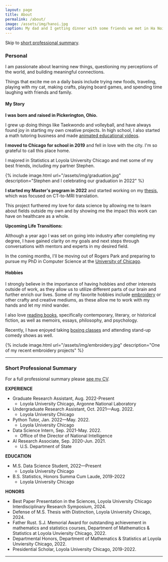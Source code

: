 ```yaml
---
layout: page
title: About
permalink: /about/
image: /assets/img/hanoi.jpg
caption: My dad and I getting dinner with some friends we met in Ha Noi, Viet Nam
---
```


Skip to [short professional summary](#prof).

### Personal

I am passionate about learning new things, questioning my perceptions of the world, and building meaningful connections. 
<!-- My core values include curiosity, creativity, and connection (love the alliteration), and I strive to incorporate these things into all that I do. -->

Things that excite me on a daily basis include trying new foods, traveling, playing with my cat, making crafts, playing board games, and spending time laughing with friends and family.


#### My Story

**I was born and raised in Pickerington, Ohio.**  

<!--Being just 30 minutes from Columbus, I grew up in a huge Ohio State football family who regularly hosted football parties (although I definitely cared more about the food than the game 😃).-->

I grew up doing things like Taekwondo and volleyball, and have always found joy in starting my own creative projects. In high school, I also started a math tutoring business and made [animated educational videos](https://www.youtube.com/@rachelgordon2514/videos).

<!--Although I loved where I grew up, I always knew I wanted to move to a city eventually...-->

**I moved to Chicago for school in 2019** and fell in love with the city. I'm so grateful to call this place home.

I majored in Statistics at Loyola University Chicago and met some of my best friends, including my partner Stephen.

{% include image.html url="/assets/img/graduation.jpg" description="Stephen and I celebrating our graduation in 2022" %}


**I started my Master's program in 2022** and started working on my [thesis](https://drive.google.com/file/d/1DuzTBMaGBus1fUfEtWtcX2zE9R2PKcQv/view), which was focused on CT-to-MRI translation.

This project furthered my love for data science by allowing me to learn about fields outside my own and by showing me the impact this work can have on healthcare as a whole.

<!--During the program, I also had the opportunity to travel to a conference in Ha Noi, Viet Nam, which is an experience I am incredibly grateful for and will cherish forever.-->

**Upcoming Life Transitions:** 

Although a year ago I was set on going into industry after completing my degree, I have gained clarity on my goals and next steps through conversations with mentors and experts in my desired field. 

In the coming months, I'll be moving out of Rogers Park and preparing to pursue my PhD in Computer Science at the [University of Chicago](https://www.uchicago.edu/en). 


#### Hobbies

I strongly believe in the importance of having hobbies and other interests outside of work, as they allow us to utilize different parts of our brain and further enrich our lives. Some of my favorite hobbies include [embroidery](https://www.instagram.com/embroiderywithrach/) or other crafty and creative mediums, as these allow me to work with my hands and let my mind wander. <!--Check out my recent embroidery projects on [Instagram](https://www.instagram.com/embroiderywithrach/). --> 

I also love [reading books](https://app.thestorygraph.com/profile/rachelngordon), specifically contemporary, literary, or historical fiction, as well as memoirs, essays, philosophy, and psychology. <!--Check out what I’ve been reading lately on [StoryGraph](https://app.thestorygraph.com/profile/rachelngordon). -->

<!--It is also important for me to have hobbies that get me out of the house and out of my head.-->
Recently, I have enjoyed taking [boxing classes](https://www.titleboxing.com/) and attending stand-up comedy shows as well.

{% include image.html url="/assets/img/embroidery.jpg" description="One of my recent embroidery projects" %}

***

### <a name="prof"></a> Short Professional Summary

For a full professional summary please [see my CV](https://drive.google.com/file/d/1dD4kfkNKCHcfA9JgnEpTU9Z4xMPm-bTQ/view?usp=sharing).

**EXPERIENCE**
* Graduate Research Assistant, Aug. 2022-Present
  - Loyola University Chicago, Argonne National Laboratory
* Undergraduate Research Assistant, Oct. 2021—Aug. 2022.
  - Loyola University Chicago
* Python Tutor, Jan. 2022—May. 2022.
  - Loyola University Chicago
* Data Science Intern, Sep. 2021-May. 2022.
  - Office of the Director of National Intelligence
* AI Research Associate, Sep. 2020-Jun. 2021.
  - U.S. Department of State

**EDUCATION**
* M.S. Data Science Student, 2022—Present
  - Loyola University Chicago
* B.S. Statistics, Honors Summa Cum Laude, 2019-2022
  - Loyola University Chicago

**HONORS**
* Best Paper Presentation in the Sciences, Loyola University Chicago Interdisciplinary Research Symposium, 2024.
* Defense of M.S. Thesis with Distinction, Loyola University Chicago, 2024.
* Father Rust. S.J. Memorial Award for outstanding achievement in mathematics and statistics courses, Department of Mathematics & Statistics at Loyola Unviersity Chicago, 2022.
* Departmental Honors, Department of Mathematics & Statistics at Loyola Unviersity Chicago, 2022.
* Presidential Scholar, Loyola University Chicago, 2019-2022.




***

<!-- *Updated: Apr. 2024* -->

<!-- [^1]: He did his postdoc with Murray Gell-Man.  My grandpa has always been a big inspiration for me.
[^2]: [Thanks to the struggle of Chinese immigrants](https://en.wikipedia.org/wiki/United_States_v._Wong_Kim_Ark)
-->